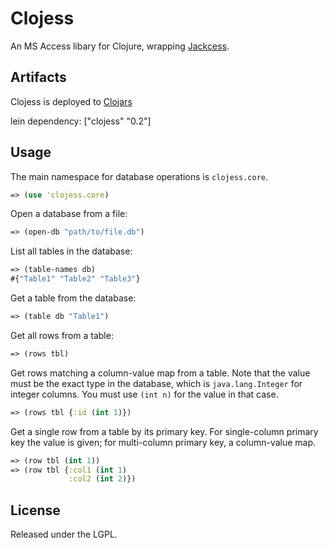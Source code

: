 # Clojess

An MS Access libary for Clojure, wrapping [Jackcess](http://jackcess.sourceforge.net/).

## Artifacts

Clojess is deployed to [Clojars](https://clojars.org/clojess)

lein dependency: ["clojess" "0.2"]

## Usage

The main namespace for database operations is `clojess.core`.

``` clj
=> (use 'clojess.core)
```

Open a database from a file:
``` clj
=> (open-db "path/to/file.db")
```

List all tables in the database:
``` clj
=> (table-names db)
#{"Table1" "Table2" "Table3"}
```

Get a table from the database:
``` clj
=> (table db "Table1")
```

Get all rows from a table:
``` clj
=> (rows tbl)
```

Get rows matching a column-value map from a table. Note that the value must be the exact type in the database, which is `java.lang.Integer` for integer columns. You must use `(int n)` for the value in that case.
``` clj
=> (rows tbl {:id (int 1)})
```

Get a single row from a table by its primary key. For single-column primary key the value is given; for multi-column primary key, a column-value map.
``` clj
=> (row tbl (int 1))
=> (row tbl {:col1 (int 1)
             :col2 (int 2)})
```

## License

Released under the LGPL.
